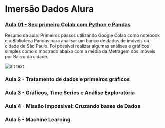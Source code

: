 # Imersão Dados Alura

### [Aula 01 - Seu primeiro Colab com Python e Pandas](https://github.com/andreferibeiro/imersao_dados_alura/blob/main/ALURA_IMERS%C3%83O_DADOS_4_Aula_01.ipynb)

Resumo da aula: Primeiros passos utilizando Google Colab como notebook e a Biblioteca Pandas para analisar um banco de dados de imóveis da cidade de São Paulo. Foi possível realizar algumas análises e gráficos simples como o mostrado abaixo com a média da Metragem dos imóveis por Bairro da cidade.

![alt text](https://github.com/andreferibeiro/imersao_dados_alura/blob/main/images/Aula01.png)

### Aula 2 - Tratamento de dados e primeiros gráficos

### Aula 3 - Gráficos, Time Series e Análise Exploratória

### Aula 4 - Missão Impossivel: Cruzando bases de Dados

### Aula 5 - Machine Learning
